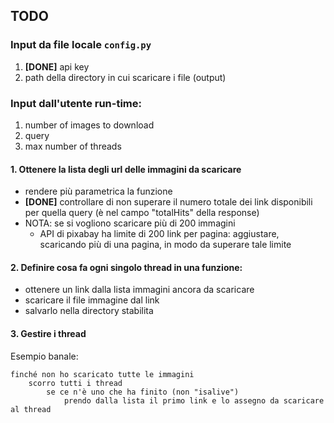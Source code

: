 ## TODO

### Input da file locale `config.py`
1. **[DONE]** api key 
2. path della directory in cui scaricare i file (output)
 
### Input dall'utente run-time:
1. number of images to download
2. query
3. max number of threads


#### 1. Ottenere la lista degli url delle immagini da scaricare
- rendere più parametrica la funzione
- **[DONE]** controllare di non superare il numero totale dei link disponibili per quella query (è nel campo "totalHits" della response)
- NOTA: se si vogliono scaricare più di 200 immagini
    - API di pixabay ha limite di 200 link per pagina: aggiustare, scaricando più di una pagina, in modo da superare tale limite
    
#### 2. Definire cosa fa ogni singolo thread in una funzione:
- ottenere un link dalla lista immagini ancora da scaricare
- scaricare il file immagine dal link
- salvarlo nella directory stabilita
    
#### 3. Gestire i thread
    
Esempio banale:
    
    finché non ho scaricato tutte le immagini
        scorro tutti i thread 
            se ce n'è uno che ha finito (non "isalive")
                prendo dalla lista il primo link e lo assegno da scaricare al thread
    